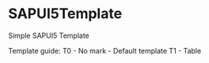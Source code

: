# SAPUI5Template
Simple SAPUI5 Template

Template guide:
T0 - No mark - Default template
T1 - Table
